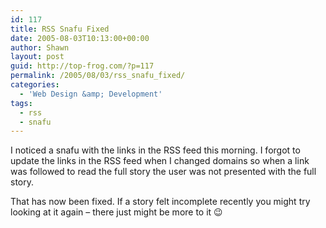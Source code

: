 ```yaml
---
id: 117
title: RSS Snafu Fixed
date: 2005-08-03T10:13:00+00:00
author: Shawn
layout: post
guid: http://top-frog.com/?p=117
permalink: /2005/08/03/rss_snafu_fixed/
categories:
  - 'Web Design &amp; Development'
tags:
  - rss
  - snafu
---
```

I noticed a snafu with the links in the RSS feed this morning. I forgot to update the links in the RSS feed when I changed domains so when a link was followed to read the full story the user was not presented with the full story.

That has now been fixed. If a story felt incomplete recently you might try looking at it again – there just might be more to it 😉